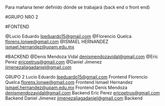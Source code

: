 Para mañana tener definido dónde se trabajará (back end o front end)


#GRUPO NRO 2


#FONTEND

@Lucio Eduardo
lpeduardo15@gmail.com
@Florencio Quelca
 florens.lonwe@gmail.com
@ISMAEL HERNANDEZ
 ismael.hernandez@upam.edu.mx


#BACKEND
@Denis Mendoza Vidal
  denismendozavidal@gmail.com
@Eric Perez
  ericpetrus@gmail.com
@Daniel Jimenez
 jimenezaliagadaniel@gmail.com

GRUPO 2
Lucio Eduardo lpeduardo15@gmail.com Frontend
Florencio Quelca florens.lonwe@gmail.com Frontend
Ismael Hernandez ismael.hernandez@upam.edu.mx Frontend
Denis Mendoza denismendozavidal@gmail.com Backend
Eric Perez ericpetrus@gmail.com Backend
Daniel Jimenez jimenezaliagadaniel@gmail.com Backend